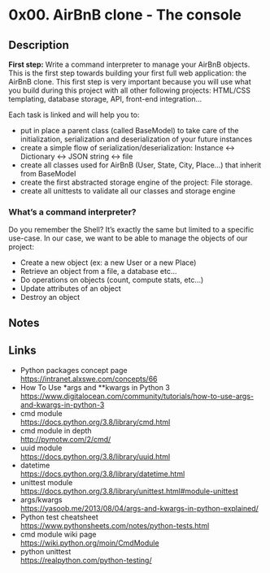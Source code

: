 # 0x00. AirBnB clone - The console
## Description
**First step:** Write a command interpreter to manage your AirBnB objects.
This is the first step towards building your first full web application: the AirBnB clone. This first step is very important because you will use what you build during this project with all other following projects: HTML/CSS templating, database storage, API, front-end integration…

Each task is linked and will help you to:

+ put in place a parent class (called BaseModel) to take care of the initialization, serialization and deserialization of your future instances
+ create a simple flow of serialization/deserialization: Instance <-> Dictionary <-> JSON string <-> file
+ create all classes used for AirBnB (User, State, City, Place…) that inherit from BaseModel
+ create the first abstracted storage engine of the project: File storage.
+ create all unittests to validate all our classes and storage engine 

### What’s a command interpreter?
Do you remember the Shell? It’s exactly the same but limited to a specific use-case. In our case, we want to be able to manage the objects of our project:

+ Create a new object (ex: a new User or a new Place)
+ Retrieve an object from a file, a database etc…
+ Do operations on objects (count, compute stats, etc…)
+ Update attributes of an object
+ Destroy an object
## Notes  

## Links 
+ Python packages concept page 
https://intranet.alxswe.com/concepts/66  
+ How To Use *args and **kwargs in Python 3  
https://www.digitalocean.com/community/tutorials/how-to-use-args-and-kwargs-in-python-3   
+ cmd module  
https://docs.python.org/3.8/library/cmd.html  
+ cmd module in depth  
http://pymotw.com/2/cmd/  
+ uuid module  
https://docs.python.org/3.8/library/uuid.html  
+ datetime  
https://docs.python.org/3.8/library/datetime.html  
+ unittest module  
https://docs.python.org/3.8/library/unittest.html#module-unittest  
+ args/kwargs  
https://yasoob.me/2013/08/04/args-and-kwargs-in-python-explained/  
+ Python test cheatsheet  
https://www.pythonsheets.com/notes/python-tests.html  
+ cmd module wiki page  
https://wiki.python.org/moin/CmdModule  
+ python unittest  
https://realpython.com/python-testing/  
